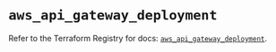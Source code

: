 # `aws_api_gateway_deployment`

Refer to the Terraform Registry for docs: [`aws_api_gateway_deployment`](https://registry.terraform.io/providers/hashicorp/aws/5.32.0/docs/resources/api_gateway_deployment).

